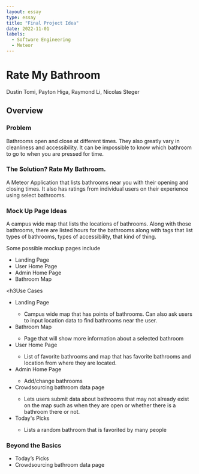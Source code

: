 ```yaml
---
layout: essay
type: essay
title: "Final Project Idea"
date: 2022-11-01
labels:
  - Software Engineering
  - Meteor
---
```


<h1>Rate My Bathroom</h1>
Dustin Tomi, Payton Higa, Raymond Li, Nicolas Steger
<h2>Overview</h2>
<h3>Problem</h3>
Bathrooms open and close at different times. They also greatly vary in cleanliness and accessibility. It can be impossible to know which bathroom to go to when you are pressed for time.

<h3>The Solution? Rate My Bathroom.</h3>
A Meteor Application that lists bathrooms near you with their opening and closing times. It also has ratings from individual users on their experience using select bathrooms.

<h3>Mock Up Page Ideas</h3>
A campus wide map that lists the locations of bathrooms. Along with those bathrooms, there are listed hours for the bathrooms along with tags that list types of bathrooms, types of accessibility, that kind of thing.

Some possible mockup pages include
<ul>
  <li>Landing Page</li>
  <li>User Home Page</li>
  <li>Admin Home Page</li>
  <li>Bathroom Map</li>
</ul>

<h3Use Cases</h3>
<ul>
  <li>Landing Page</li>
  <ul>
    <li>Campus wide map that has points of bathrooms. Can also ask users to input location data to find bathrooms near the user.</li>
  </ul>
  <li>Bathroom Map</li>
  <ul>
    <li>Page that will show more information about a selected bathroom</li>
  </ul>
  <li>User Home Page</li>
  <ul>
    <li>List of favorite bathrooms and map that has favorite bathrooms and location from where they are located.</li>
  </ul>
  <li>Admin Home Page</li>
  <ul>
    <li>Add/change bathrooms</li>
  </ul>
  <li>Crowdsourcing bathroom data page</li>
  <ul>
    <li>Lets users submit data about bathrooms that may not already exist on the map such as when they are open or whether there is a bathroom there or not.</li>
  </ul>
  <li>Today's Picks</li>
    <ul>
      <li>Lists a random bathroom that is favorited by many people</li>
    </ul>
</ul>

<h3>Beyond the Basics</h3>
<ul>
  <li>Today’s Picks</li>
  <li>Crowdsourcing bathroom data page</li>
</ul>




